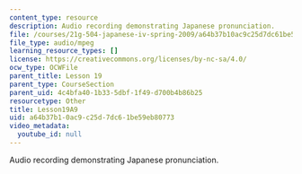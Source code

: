 ```yaml
---
content_type: resource
description: Audio recording demonstrating Japanese pronunciation.
file: /courses/21g-504-japanese-iv-spring-2009/a64b37b10ac9c25d7dc61be59eb80773_Lesson19A9.mp3
file_type: audio/mpeg
learning_resource_types: []
license: https://creativecommons.org/licenses/by-nc-sa/4.0/
ocw_type: OCWFile
parent_title: Lesson 19
parent_type: CourseSection
parent_uid: 4c4bfa40-1b33-5dbf-1f49-d700b4b86b25
resourcetype: Other
title: Lesson19A9
uid: a64b37b1-0ac9-c25d-7dc6-1be59eb80773
video_metadata:
  youtube_id: null
---
```

Audio recording demonstrating Japanese pronunciation.